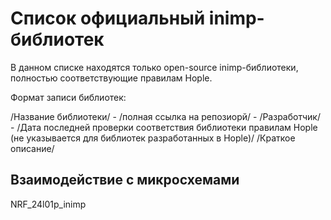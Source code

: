# Список официальный inimp-библиотек

В данном списке находятся только open-source inimp-библиотеки, полностью соответствующие правилам Hople. 

Формат записи библиотек:

/Название библиотеки/ - /полная ссылка на репозиорй/ - /Разработчик/ - /Дата последней проверки соответствия библиотеки правилам Hople (не указывается для библиотек разработанных в Hople)/
/Краткое описание/


## Взаимодействие с микросхемами

NRF_24l01p_inimp
